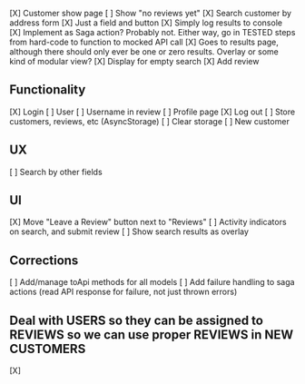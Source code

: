 [X] Customer show page
[ ] Show "no reviews yet"
[X] Search customer by address form
[X] Just a field and button
[X] Simply log results to console
[X] Implement as Saga action? Probably not. Either way, go in TESTED steps from hard-code to function to mocked API call
[X] Goes to results page, although there should only ever be one or zero results. Overlay or some kind of modular view?
[X] Display for empty search
[X] Add review

## Functionality

[X] Login
[ ] User
[ ] Username in review
[ ] Profile page
[X] Log out
[ ] Store customers, reviews, etc (AsyncStorage)
[ ] Clear storage
[ ] New customer

## UX

[ ] Search by other fields

## UI

[X] Move "Leave a Review" button next to "Reviews"
[ ] Activity indicators on search, and submit review
[ ] Show search results as overlay

## Corrections

[ ] Add/manage toApi methods for all models
[ ] Add failure handling to saga actions (read API response for failure, not just thrown errors)

## Deal with USERS so they can be assigned to REVIEWS so we can use proper REVIEWS in NEW CUSTOMERS

[X]
